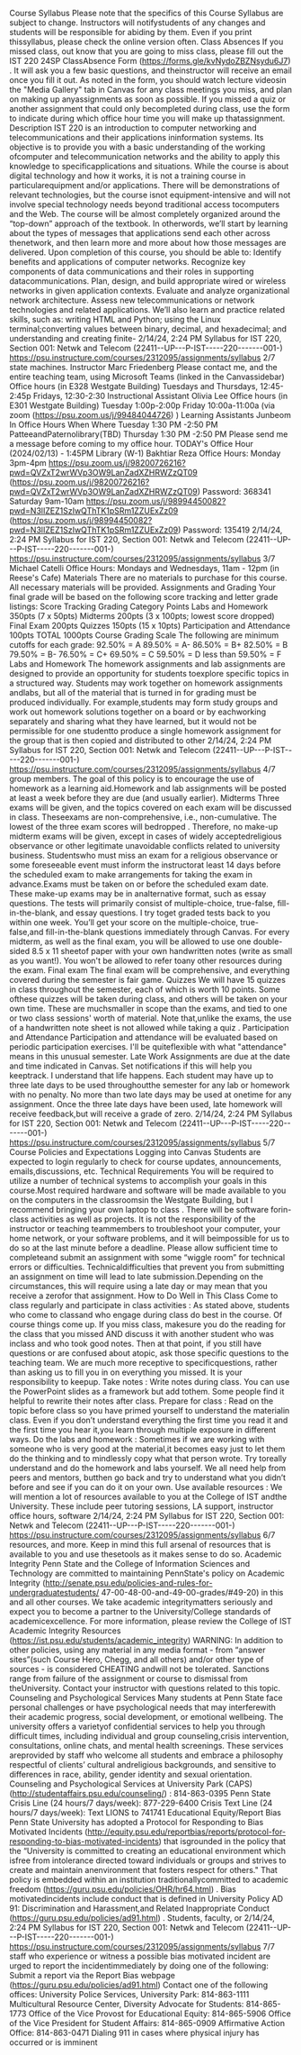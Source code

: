 Course Syllabus
Please note that the specifics of this Course Syllabus are subject to change. Instructors will notifystudents of any changes and students will be responsible for abiding by them. Even if you print thissyllabus, please check the online version often.
Class Absences
If you missed class, out know that you are going to miss class, please fill out the
IST 220 24SP ClassAbsence Form (https://forms.gle/kvNydoZBZNsydu6J7)
. It will ask you a few basic questions, and theinstructor will receive an email once you fill it out. As noted in the form, you should watch lecture videosin the "Media Gallery" tab in Canvas for any class meetings you miss, and plan on making up anyassignments as soon as possible. If you missed a quiz or another assignment that could only becompleted during class, use the form to indicate during which office hour time you will make up thatassignment.
Description
IST 220 is an introduction to computer networking and telecommunications and their applications ininformation systems. Its objective is to provide you with a basic understanding of the working ofcomputer and telecommunication networks and the ability to apply this knowledge to specificapplications and situations.
While the course is about digital technology and how it works, it is not a training course in particularequipment and/or applications. There will be demonstrations of relevant technologies, but the course isnot equipment-intensive and will not involve special technology needs beyond traditional access tocomputers and the Web.
The course will be almost completely organized around the “top-down” approach of the textbook. In otherwords, we’ll start by learning about the types of messages that applications send each other across thenetwork, and then learn more and more about how those messages are delivered.
Upon completion of this course, you should be able to:
Identify benefits and applications of computer networks.
Recognize key components of data communications and their roles in supporting datacommunications.
Plan, design, and build appropriate wired or wireless networks in given application contexts.
Evaluate and analyze organizational network architecture.
Assess new telecommunications or network technologies and related applications.
We’ll also learn and practice related skills, such as: writing HTML and Python; using the Linux terminal;converting values between binary, decimal, and hexadecimal; and understanding and creating finite-
2/14/24, 2:24 PM Syllabus for IST 220, Section 001: Netwk and Telecom (22411--UP---P-IST-----220-------001-)
https://psu.instructure.com/courses/2312095/assignments/syllabus 2/7
state machines.
Instructor
Marc Friedenberg
Please contact me, and the entire teaching team, using Microsoft Teams (linked in the Canvassidebar)
Office hours (in E328 Westgate Building)
Tuesdays and Thursdays, 12:45-2:45p
Fridays, 12:30-2:30
Instructional Assistant
Olivia Lee
Office hours (in E301 Westgate Building)
Tuesday 1:00p-2:00p
Friday 10:00a-11:00a (via
zoom (https://psu.zoom.us/j/99484044726)
)
Learning Assistants
Junbeom In
Office Hours
When
Where
Tuesday
1:30 PM -2:50 PM
PatteeandPaternolibrary(TBD)
Thursday
1:30 PM -2:50 PM
Please send me a message before coming to my office hour.
TODAY's Office Hour (2024/02/13) - 1:45PM
Library (W-1)
Bakhtiar Reza
Office Hours:
Monday 3pm-4pm
https://psu.zoom.us/j/98200726216?pwd=QVZxT2wrWVp3OW9LanZadXZHRWZzQT09
(https://psu.zoom.us/j/98200726216?pwd=QVZxT2wrWVp3OW9LanZadXZHRWZzQT09)
Password: 368341
Saturday 9am-10am
https://psu.zoom.us/j/98994450082?pwd=N3lIZEZ1SzIwQThTK1pSRm1ZZUExZz09
(https://psu.zoom.us/j/98994450082?pwd=N3lIZEZ1SzIwQThTK1pSRm1ZZUExZz09)
Password: 135419
2/14/24, 2:24 PM Syllabus for IST 220, Section 001: Netwk and Telecom (22411--UP---P-IST-----220-------001-)
https://psu.instructure.com/courses/2312095/assignments/syllabus 3/7
Michael Catelli
Office Hours: Mondays and Wednesdays, 11am - 12pm (in Reese's Cafe)
Materials
There are no materials to purchase for this course. All necessary materials will be provided.
Assignments and Grading
Your final grade will be based on the following score tracking and letter grade listings:
Score Tracking
Grading Category
Points
Labs and Homework
350pts
(7 x 50pts)
Midterms
200pts
(3 x 100pts; lowest score dropped)
Final Exam
200pts
Quizzes
150pts
(15 x 10pts)
Participation and Attendance
100pts
TOTAL
1000pts
Course Grading Scale
The following are minimum cutoffs for each grade:
92.50% = A
89.50% = A-
86.50% = B+
82.50% = B
79.50% = B-
76.50% = C+
69.50% = C
59.50% = D
less than 59.50% = F
Labs and Homework
The homework assignments and lab assignments are designed to provide an opportunity for students toexplore specific topics in a structured way. Students may work together on homework assignments andlabs, but all of the material that is turned in for grading must be produced individually. For example,students may form study groups and work out homework solutions together on a board or by eachworking separately and sharing what they have learned, but it would not be permissible for one studentto produce a single homework assignment for the group that is then copied and distributed to other
2/14/24, 2:24 PM Syllabus for IST 220, Section 001: Netwk and Telecom (22411--UP---P-IST-----220-------001-)
https://psu.instructure.com/courses/2312095/assignments/syllabus 4/7
group members. The goal of this policy is to encourage the use of homework as a learning aid.Homework and lab assignments will be posted at least a week before they are due (and usually earlier).
Midterms
Three exams will be given, and the topics covered on each exam will be discussed in class. Theseexams are non-comprehensive, i.e., non-cumulative.
The lowest of the three exam scores will bedropped
. Therefore, no make-up midterm exams will be given, except in cases of widely acceptedreligious observance or other legitimate unavoidable conflicts related to university business. Studentswho must miss an exam for a religious observance or some foreseeable event must inform the instructorat least 14 days before the scheduled exam to make arrangements for taking the exam in advance.Exams must be taken on or before the scheduled exam date. These make-up exams may be in analternative format, such as essay questions.
The tests will primarily consist of multiple-choice, true-false, fill-in-the-blank, and essay questions. I try toget graded tests back to you within one week. You’ll get your score on the multiple-choice, true-false,and fill-in-the-blank questions immediately through Canvas.
For every midterm, as well as the final exam, you will be allowed to use one double-sided 8.5 x 11 sheetof paper with your own handwritten notes (write as small as you want!). You won't be allowed to refer toany other resources during the exam.
Final exam
The final exam will be comprehensive, and everything covered during the semester is fair game.
Quizzes
We will have 15 quizzes in class throughout the semester, each of which is worth 10 points. Some ofthese quizzes will be taken during class, and others will be taken on your own time. These are muchsmaller in scope than the exams, and tied to one or two class sessions' worth of material. Note that,unlike the exams,
the use of a handwritten note sheet is not allowed while taking a quiz
.
Participation and Attendance
Participation and attendance will be evaluated based on periodic participation exercises. I'll be quiteflexible with what "attendance" means in this unusual semester.
Late Work
Assignments are due at the date and time indicated in Canvas. Set notifications if this will help you keeptrack. I understand that life happens. Each student may have up to three late days to be used throughoutthe semester for any lab or homework with no penalty. No more than two late days may be used at onetime for any assignment. Once the three late days have been used, late homework will receive feedback,but will receive a grade of zero.
2/14/24, 2:24 PM Syllabus for IST 220, Section 001: Netwk and Telecom (22411--UP---P-IST-----220-------001-)
https://psu.instructure.com/courses/2312095/assignments/syllabus 5/7
Course Policies and Expectations
Logging into Canvas
Students are expected to login regularly to check for course updates, announcements, emails,discussions, etc.
Technical Requirements
You will be required to utilize a number of technical systems to accomplish your goals in this course.Most required hardware and software will be made available to you on the computers in the classroomsin the Westgate Building, but
I recommend bringing your own laptop to class
. There will be software forin-class activities as well as projects. It is not the responsibility of the instructor or teaching teammembers to troubleshoot your computer, your home network, or your software problems, and it will beimpossible for us to do so at the last minute before a deadline. Please allow sufficient time to completeand submit an assignment with some “wiggle room” for technical errors or difficulties. Technicaldifficulties that prevent you from submitting an assignment on time will lead to late submission.Depending on the circumstances, this will require using a late day or may mean that you receive a zerofor that assignment.
How to Do Well in This Class
Come to class regularly and participate in class activities
: As stated above, students who come to classand who engage during class do best in the course. Of course things come up. If you miss class, makesure you do the reading for the class that you missed AND discuss it with another student who was inclass and who took good notes. Then at that point, if you still have questions or are confused about atopic, ask those specific questions to the teaching team. We are much more receptive to specificquestions, rather than asking us to fill you in on everything you missed. It is your responsibility to keepup.
Take notes
: Write notes during class. You can use the PowerPoint slides as a framework but add tothem. Some people find it helpful to rewrite their notes after class.
Prepare for class
: Read on the topic before class so you have primed yourself to understand the materialin class. Even if you don’t understand everything the first time you read it and the first time you hear it,you learn through multiple exposure in different ways.
Do the labs and homework
: Sometimes if we are working with someone who is very good at the material,it becomes easy just to let them do the thinking and to mindlessly copy what that person wrote. Try toreally understand and do the homework and labs yourself. We all need help from peers and mentors, butthen go back and try to understand what you didn’t before and see if you can do it on your own.
Use available resources
: We will mention a lot of resources available to you at the College of IST andthe University. These include peer tutoring sessions, LA support, instructor office hours, software
2/14/24, 2:24 PM Syllabus for IST 220, Section 001: Netwk and Telecom (22411--UP---P-IST-----220-------001-)
https://psu.instructure.com/courses/2312095/assignments/syllabus 6/7
resources, and more. Keep in mind this full arsenal of resources that is available to you and use thesetools as it makes sense to do so.
Academic Integrity
Penn State and the College of Information Sciences and Technology are committed to maintaining
PennState's policy on Academic Integrity (http://senate.psu.edu/policies-and-rules-for-undergraduatestudents/
47-00-48-00-and-49-00-grades/#49-20)
in this and all other courses. We take academic integritymatters seriously and expect you to become a partner to the University/College standards of academicexcellence.
For more information, please review the
College of IST Academic Integrity Resources
(https://ist.psu.edu/students/academic_integrity)
WARNING: In addition to other policies, using any material in any media format - from “answer sites”(such Course Hero, Chegg, and all others) and/or other type of sources - is considered CHEATING andwill not be tolerated. Sanctions range from failure of the assignment or course to dismissal from theUniversity. Contact your instructor with questions related to this topic.
Counseling and Psychological Services
Many students at Penn State face personal challenges or have psychological needs that may interferewith their academic progress, social development, or emotional wellbeing. The university offers a varietyof confidential services to help you through difficult times, including individual and group counseling,crisis intervention, consultations, online chats, and mental health screenings. These services areprovided by staff who welcome all students and embrace a philosophy respectful of clients’ cultural andreligious backgrounds, and sensitive to differences in race, ability, gender identity and sexual orientation.
Counseling and Psychological Services at University Park (CAPS)
(http://studentaffairs.psu.edu/counseling/)
: 814-863-0395
Penn State Crisis Line (24 hours/7 days/week): 877-229-6400
Crisis Text Line (24 hours/7 days/week): Text LIONS to 741741
Educational Equity/Report Bias
Penn State University has adopted a
Protocol for Responding to Bias Motivated Incidents
(http://equity.psu.edu/reportbias/reports/protocol-for-responding-to-bias-motivated-incidents)
that isgrounded in the policy that the “University is committed to creating an educational environment which isfree from intolerance directed toward individuals or groups and strives to create and maintain anenvironment that fosters respect for others." That policy is embedded within an institution traditionallycommitted to
academic freedom (https://guru.psu.edu/policies/OHR/hr64.html)
. Bias motivatedincidents include conduct that is defined in
University Policy AD 91: Discrimination and Harassment,and Related Inappropriate Conduct (https://guru.psu.edu/policies/ad91.html)
. Students, faculty, or
2/14/24, 2:24 PM Syllabus for IST 220, Section 001: Netwk and Telecom (22411--UP---P-IST-----220-------001-)
https://psu.instructure.com/courses/2312095/assignments/syllabus 7/7
staff who experience or witness a possible bias motivated incident are urged to report the incidentimmediately by doing one of the following:
Submit a report via the
Report Bias webpage (https://guru.psu.edu/policies/ad91.html)
Contact one of the following offices:
University Police Services, University Park: 814-863-1111
Multicultural Resource Center, Diversity Advocate for Students: 814-865-1773
Office of the Vice Provost for Educational Equity: 814-865-5906
Office of the Vice President for Student Affairs: 814-865-0909
Affirmative Action Office: 814-863-0471
Dialing 911 in cases where physical injury has occurred or is imminent